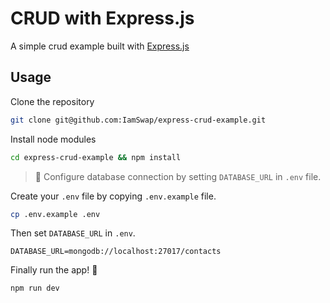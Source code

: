 # CRUD with Express.js

A simple crud example built with [Express.js](https://expressjs.com)

## Usage

Clone the repository

```bash
git clone git@github.com:IamSwap/express-crud-example.git
```

Install node modules

```bash
cd express-crud-example && npm install
```


> 🔧 Configure database connection by setting `DATABASE_URL` in `.env` file.

Create your `.env` file by copying `.env.example` file.

```bash
cp .env.example .env
```

Then set `DATABASE_URL` in `.env`.

```env
DATABASE_URL=mongodb://localhost:27017/contacts
```

Finally run the app! 🎉

```bash
npm run dev
```
